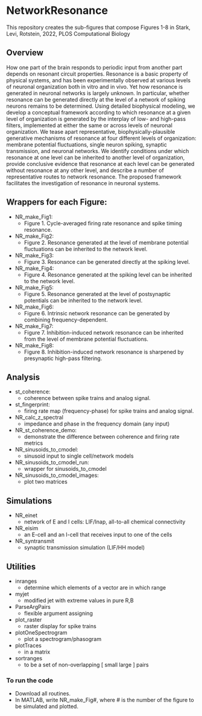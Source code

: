 # NetworkResonance
This repository creates the sub-figures that compose Figures 1-8 in  Stark, Levi, Rotstein, 2022, PLOS Computational Biology

## Overview
How one part of the brain responds to periodic input from another part depends on resonant circuit
properties. Resonance is a basic property of physical systems, and has been experimentally observed
at various levels of neuronal organization both in vitro and in vivo. Yet how resonance is generated in
neuronal networks is largely unknown. In particular, whether resonance can be generated directly at 
the level of a network of spiking neurons remains to be determined. Using detailed biophysical
modeling, we develop a conceptual framework according to which resonance at a given level of
organization is generated by the interplay of low- and high-pass filters, implemented at either the
same or across levels of neuronal organization. We tease apart representative, biophysically-plausible
generative mechanisms of resonance at four different levels of organization: membrane potential
fluctuations, single neuron spiking, synaptic transmission, and neuronal networks. We identify
conditions under which resonance at one level can be inherited to another level of organization,
provide conclusive evidence that resonance at each level can be generated without resonance at any
other level, and describe a number of representative routes to network resonance. The proposed
framework facilitates the investigation of resonance in neuronal systems.

## Wrappers for each Figure:
- NR_make_Fig1: 
  - Figure 1. Cycle-averaged firing rate resonance and spike timing resonance.
- NR_make_Fig2: 
  - Figure 2. Resonance generated at the level of membrane potential fluctuations can be inherited to the network level.
- NR_make_Fig3: 
  - Figure 3. Resonance can be generated directly at the spiking level.
- NR_make_Fig4: 
  - Figure 4. Resonance generated at the spiking level can be inherited to the network level.
- NR_make_Fig5: 
  - Figure 5. Resonance generated at the level of postsynaptic potentials can be inherited to the network level.
- NR_make_Fig6: 
  - Figure 6. Intrinsic network resonance can be generated by combining frequency-dependent.
- NR_make_Fig7: 
  - Figure 7. Inhibition-induced network resonance can be inherited from the level of membrane potential fluctuations.
- NR_make_Fig8: 
  - Figure 8. Inhibition-induced network resonance is sharpened by presynaptic high-pass filtering.

## Analysis
- st_coherence:                     
  - coherence between spike trains and analog signal.
- st_fingerprint:                   
  - firing rate map (frequency-phase) for spike trains and analog signal.
- NR_calc_z_spectral                          
  - impedance and phase in the frequency domain (any input)
- NR_st_coherence_demo:             
  - demonstrate the difference between coherence and firing rate metrics
- NR_sinusoids_to_cmodel:           
  - sinusoid input to single cell/network models
- NR_sinusoids_to_cmodel_run:      
  - wrapper for sinusoids_to_cmodel
- NR_sinusoids_to_cmodel_images:    
  - plot two matrices

## Simulations
- NR_einet                          
  - network of E and I cells: LIF/Inap, all-to-all chemical connectivity
- NR_eisim                          
  - an E-cell and an I-cell that receives input to one of the cells
- NR_syntransmit                    
  - synaptic transmission simulation (LIF/HH model)

## Utilities
- inranges                          
  - determine which elements of a vector are in which range
- myjet                             
  - modified jet with extreme values in pure R,B
- ParseArgPairs                    
  - flexible argument assigning
- plot_raster                       
  - raster display for spike trains
- plotOneSpectrogram               
  - plot a spectrogram/phasogram
- plotTraces                       
  - in a matrix
- sortranges                       
  - to be a set of non-overlapping [ small large ] pairs

 ### To run the code
- Download all routines.
- In MATLAB, write NR_make_Fig#, where # is the number of the figure to be simulated and plotted.
